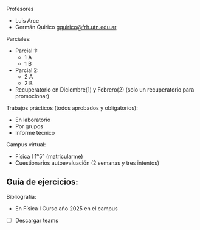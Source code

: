 Profesores
- Luis Arce
- Germán Quirico gquirico@frh.utn.edu.ar

Parciales:
- Parcial 1:
	- 1 A 
	- 1 B
- Parcial 2:
	- 2 A
	- 2 B
- Recuperatorio en Diciembre(1) y Febrero(2) (solo un recuperatorio para promocionar)

Trabajos prácticos (todos aprobados y obligatorios):
- En laboratorio
- Por grupos
- Informe técnico

Campus virtual:
- Física I 1°5° (matricularme)
- Cuestionarios autoevaluación (2 semanas y tres intentos)

Guía de ejercicios:
- 
Bibliografía:
- En Física I Curso año 2025 en el campus

- [ ] Descargar teams

